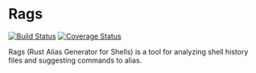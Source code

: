 # Rags

[![Build Status](https://travis-ci.com/mxheller/rags.svg?branch=master)](https://travis-ci.com/mxheller/rags)
[![Coverage Status](https://coveralls.io/repos/github/mxheller/rags/badge.svg?branch=master)](https://coveralls.io/github/mxheller/rags?branch=master)

Rags (Rust Alias Generator for Shells) is a tool for analyzing shell history files and suggesting commands to alias.
